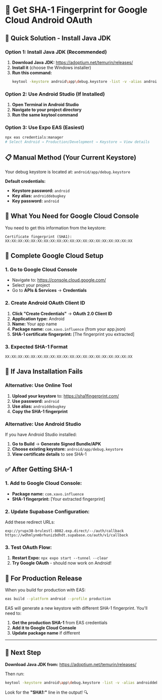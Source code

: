 # 🔑 Get SHA-1 Fingerprint for Google Cloud Android OAuth

## 🚀 **Quick Solution - Install Java JDK**

### **Option 1: Install Java JDK (Recommended)**
1. **Download Java JDK:** https://adoptium.net/temurin/releases/
2. **Install it** (choose the Windows installer)
3. **Run this command:**
   ```bash
   keytool -keystore android\app\debug.keystore -list -v -alias androiddebugkey -storepass android -keypass android
   ```

### **Option 2: Use Android Studio (If Installed)**
1. **Open Terminal in Android Studio**
2. **Navigate to your project directory**
3. **Run the same keytool command**

### **Option 3: Use Expo EAS (Easiest)**
```bash
npx eas credentials:manager
# Select Android → Production/Development → Keystore → View details
```

## 📋 **Manual Method (Your Current Keystore)**

Your debug keystore is located at: `android/app/debug.keystore`

**Default credentials:**
- **Keystore password:** `android`
- **Key alias:** `androiddebugkey`
- **Key password:** `android`

## 🎯 **What You Need for Google Cloud Console**

You need to get this information from the keystore:
```
Certificate fingerprint (SHA1): XX:XX:XX:XX:XX:XX:XX:XX:XX:XX:XX:XX:XX:XX:XX:XX:XX:XX:XX:XX
```

## 🔧 **Complete Google Cloud Setup**

### **1. Go to Google Cloud Console**
- Navigate to: https://console.cloud.google.com/
- Select your project
- Go to **APIs & Services** → **Credentials**

### **2. Create Android OAuth Client ID**
1. **Click "Create Credentials"** → **OAuth 2.0 Client ID**
2. **Application type:** Android
3. **Name:** Your app name
4. **Package name:** `com.xavo.influence` (from your app.json)
5. **SHA-1 certificate fingerprint:** [The fingerprint you extracted]

### **3. Expected SHA-1 Format**
```
XX:XX:XX:XX:XX:XX:XX:XX:XX:XX:XX:XX:XX:XX:XX:XX:XX:XX:XX:XX
```

## 🚨 **If Java Installation Fails**

### **Alternative: Use Online Tool**
1. **Upload your keystore** to: https://sha1fingerprint.com/
2. **Use password:** `android`
3. **Use alias:** `androiddebugkey`
4. **Copy the SHA-1 fingerprint**

### **Alternative: Use Android Studio**
If you have Android Studio installed:
1. **Go to Build** → **Generate Signed Bundle/APK**
2. **Choose existing keystore:** `android/app/debug.keystore`
3. **View certificate details** to see SHA-1

## ✅ **After Getting SHA-1**

### **1. Add to Google Cloud Console:**
- **Package name:** `com.xavo.influence`
- **SHA-1 fingerprint:** [Your extracted fingerprint]

### **2. Update Supabase Configuration:**
Add these redirect URLs:
```
exp://yrupx38-brulestl-8082.exp.direct/--/auth/callback
https://wdhmlynmbrhunizbdhdt.supabase.co/auth/v1/callback
```

### **3. Test OAuth Flow:**
1. **Restart Expo:** `npx expo start --tunnel --clear`
2. **Try Google OAuth** - should now work on Android!

## 📱 **For Production Release**

When you build for production with EAS:
```bash
eas build --platform android --profile production
```

EAS will generate a new keystore with different SHA-1 fingerprint. You'll need to:
1. **Get the production SHA-1** from EAS credentials
2. **Add it to Google Cloud Console**
3. **Update package name** if different

---

## 🎯 **Next Step**

**Download Java JDK from:** https://adoptium.net/temurin/releases/

Then run:
```bash
keytool -keystore android\app\debug.keystore -list -v -alias androiddebugkey -storepass android -keypass android
```

Look for the **"SHA1:"** line in the output! 🔍 